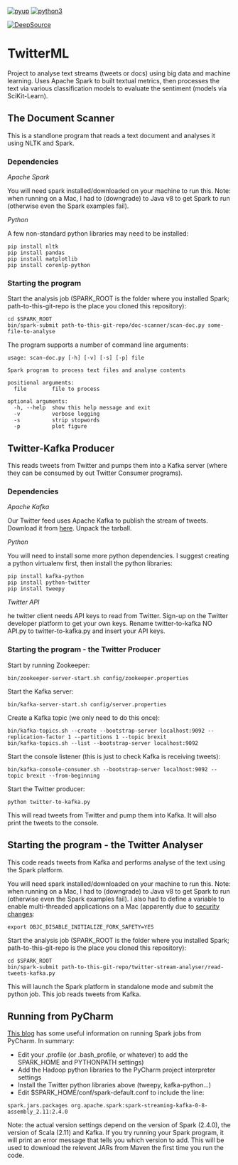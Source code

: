 [![pyup](https://pyup.io/repos/github/paulknewton/twitter_ml/shield.svg)](https://pyup.io/account/repos/github/paulknewton/twitter_ml)
[![python3](https://pyup.io/repos/github/paulknewton/twitter_ml/python-3-shield.svg)](https://pyup.io/account/repos/github/paulknewton/twitter_ml)

[![DeepSource](https://static.deepsource.io/deepsource-badge-light.svg)](https://deepsource.io/gh/paulknewton/twitter_ml/?ref=repository-badge)

# TwitterML
Project to analyse text streams (tweets or docs) using big data and machine learning. Uses Apache Spark to built textual metrics, then processes the text via various classification models to evaluate the sentiment (models via SciKit-Learn).

## The Document Scanner
This is a standlone program that reads a text document and analyses it using NLTK and Spark.

### Dependencies
*Apache Spark*

You will need spark installed/downloaded on your machine to run this.
Note: when running on a Mac, I had to (downgrade) to Java v8 to get Spark to run (otherwise even the Spark examples fail).

*Python*

A few non-standard python libraries may need to be installed:
```
pip install nltk
pip install pandas
pip install matplotlib
pip install corenlp-python
```

### Starting the program
Start the analysis job (SPARK_ROOT is the folder where you installed Spark; path-to-this-git-repo is the place you cloned this repository):
```
cd $SPARK_ROOT
bin/spark-submit path-to-this-git-repo/doc-scanner/scan-doc.py some-file-to-analyse
```

The program supports a number of command line arguments:
```
usage: scan-doc.py [-h] [-v] [-s] [-p] file

Spark program to process text files and analyse contents

positional arguments:
  file        file to process

optional arguments:
  -h, --help  show this help message and exit
  -v          verbose logging
  -s          strip stopwords
  -p          plot figure
```


## Twitter-Kafka Producer
This reads tweets from Twitter and pumps them into a Kafka server (where they can be consumed by out Twitter Consumer programs).

### Dependencies
*Apache Kafka*

Our Twitter feed uses Apache Kafka to publish the stream of tweets.
Download it from [here](https://kafka.apache.org/). Unpack the tarball.

*Python*

You will need to install some more python dependencies. I suggest creating a python virtualenv first, then install the python libraries:

```
pip install kafka-python
pip install python-twitter
pip install tweepy
```

*Twitter API*

he twitter client needs API keys to read from Twitter. Sign-up on the Twitter developer platform to get your own keys.
Rename twitter-to-kafka NO API.py to twitter-to-kafka.py and insert your API keys.

### Starting the program - the Twitter Producer
Start by running Zookeeper:
```
bin/zookeeper-server-start.sh config/zookeeper.properties
```

Start the Kafka server:
```
bin/kafka-server-start.sh config/server.properties

```

Create a Kafka topic (we only need to do this once):
```
bin/kafka-topics.sh --create --bootstrap-server localhost:9092 --replication-factor 1 --partitions 1 --topic brexit
bin/kafka-topics.sh --list --bootstrap-server localhost:9092
```

Start the console listener (this is just to check Kafka is receiving tweets):
``` 
bin/kafka-console-consumer.sh --bootstrap-server localhost:9092 --topic brexit --from-beginning
```

Start the Twitter producer:
```
python twitter-to-kafka.py
```
This will read tweets from Twitter and pump them into Kafka. It will also print the tweets to the console.

## Starting the program - the Twitter Analyser
This code reads tweets from Kafka and performs analyse of the text using the Spark platform.

You will need spark installed/downloaded on your machine to run this.
Note: when running on a Mac, I had to (downgrade) to Java v8 to get Spark to run (otherwise even the Spark examples fail).
I also had to define a variable to enable multi-threaded applications on a Mac (apparently due to [security changes](https://stackoverflow.com/questions/50168647/multiprocessing-causes-python-to-crash-and-gives-an-error-may-have-been-in-progr):
```
export OBJC_DISABLE_INITIALIZE_FORK_SAFETY=YES
```

Start the analysis job (SPARK_ROOT is the folder where you installed Spark; path-to-this-git-repo is the place you cloned this repository):

```
cd $SPARK_ROOT
bin/spark-submit path-to-this-git-repo/twitter-stream-analyser/read-tweets-kafka.py
```

This will launch the Spark platform in standalone mode and submit the python job.
This job reads tweets from Kafka.

## Running from PyCharm
[This blog](https://www.pavanpkulkarni.com/blog/12-pyspark-in-pycharm/) has some useful information on running Spark jobs from PyCharm.
In summary:
* Edit your .profile (or .bash_profile, or whatever) to add the SPARK_HOME and PYTHONPATH settings)
* Add the Hadoop python libraries to the PyCharm project interpreter settings
* Install the Twitter python libraries above (tweepy, kafka-python...)
* Edit $SPARK_HOME/conf/spark-default.conf to include the line:
```
spark.jars.packages org.apache.spark:spark-streaming-kafka-0-8-assembly_2.11:2.4.0
```
Note: the actual version settings depend on the version of Spark (2.4.0), the version of Scala (2.11) and Kafka.
If you try running your Spark program, it will print an error message that tells you which version to add.
This will be used to download the relevent JARs from Maven the first time you run the code.

